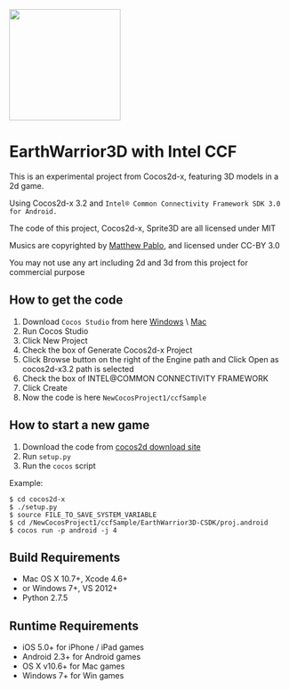 <img src="http://www.cocos2d-x.org/attachments/801/cocos2dx_portrait.png" width=200>

EarthWarrior3D with Intel CCF
======

This is an experimental project from Cocos2d-x, featuring 3D models in a 2d game.

Using Cocos2d-x 3.2 and `Intel® Common Connectivity Framework SDK 3.0 for Android.`

The code of this project, Cocos2d-x, Sprite3D are all licensed under MIT

Musics are copyrighted by [Matthew Pablo](http://www.matthewpablo.com/), and licensed under CC-BY 3.0

You may not use any art including 2d and 3d from this project for commercial purpose

How to get the code
-----------------------
1. Download `Cocos Studio` from here [Windows][1] \ [Mac][2]
2. Run Cocos Studio
3. Click New Project
4. Check the box of Generate Cocos2d-x Project
5. Click Browse button on the right of the Engine path and Click Open as cocos2d-x3.2 path is selected
6. Check the box of INTEL@COMMON CONNECTIVITY FRAMEWORK
7. Click Create
8. Now the code is here `NewCocosProject1/ccfSample`


How to start a new game
-----------------------

1. Download the code from [cocos2d download site][3]
2. Run `setup.py`
3. Run the `cocos` script

Example:

    $ cd cocos2d-x
    $ ./setup.py
    $ source FILE_TO_SAVE_SYSTEM_VARIABLE
    $ cd /NewCocosProject1/ccfSample/EarthWarrior3D-CSDK/proj.android
    $ cocos run -p android -j 4
    
Build Requirements
------------------

* Mac OS X 10.7+, Xcode 4.6+
* or Windows 7+, VS 2012+
* Python 2.7.5


Runtime Requirements
--------------------
  * iOS 5.0+ for iPhone / iPad games
  * Android 2.3+ for Android games
  * OS X v10.6+ for Mac games
  * Windows 7+ for Win games


[1]: http://pan.baidu.com/s/1o67HOCE "Cocos Studio For Win"
[2]: http://pan.baidu.com/s/1hqGH6Kk "Cocos Studio For Mac"
[3]: http://www.cocos2d-x.org/download/version#Cocos2d-x

